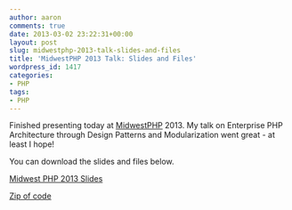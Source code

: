 ```yaml
---
author: aaron
comments: true
date: 2013-03-02 23:22:31+00:00
layout: post
slug: midwestphp-2013-talk-slides-and-files
title: 'MidwestPHP 2013 Talk: Slides and Files'
wordpress_id: 1417
categories:
- PHP
tags:
- PHP
---
```


Finished presenting today at [MidwestPHP](http://midwestphp.org) 2013.  My talk on Enterprise PHP Architecture through Design Patterns and Modularization went great - at least I hope!  

You can download the slides and files below.

[Midwest PHP 2013 Slides](http://aaronsaray.com/wp-content/uploads/2013/03/Midwest-PHP-2013.pdf)

[Zip of code](http://aaronsaray.com/wp-content/uploads/2013/03/midwestphp.zip)
